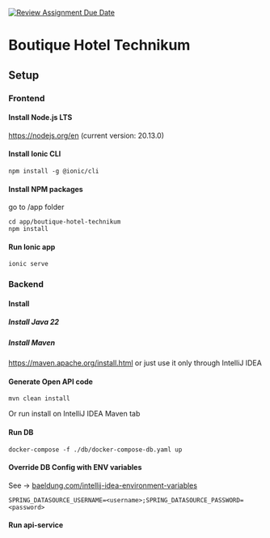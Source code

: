 [![Review Assignment Due Date](https://classroom.github.com/assets/deadline-readme-button-24ddc0f5d75046c5622901739e7c5dd533143b0c8e959d652212380cedb1ea36.svg)](https://classroom.github.com/a/bFlAvWr6)

# Boutique Hotel Technikum

## Setup

### Frontend

#### Install Node.js LTS

https://nodejs.org/en (current version: 20.13.0)

#### Install Ionic CLI

```
npm install -g @ionic/cli
```

#### Install NPM packages

go to /app folder

```
cd app/boutique-hotel-technikum
npm install
```

#### Run Ionic app

```
ionic serve
```

### Backend

#### Install

##### Install Java 22

##### Install Maven

https://maven.apache.org/install.html or just use it only through IntelliJ IDEA

#### Generate Open API code

```
mvn clean install
```

Or run install on IntelliJ IDEA Maven tab

#### Run DB

```
docker-compose -f ./db/docker-compose-db.yaml up
```

#### Override DB Config with ENV variables

See -> [baeldung.com/intellij-idea-environment-variables](https://www.baeldung.com/intellij-idea-environment-variables)

````
SPRING_DATASOURCE_USERNAME=<username>;SPRING_DATASOURCE_PASSWORD=<password>
```` 

#### Run api-service